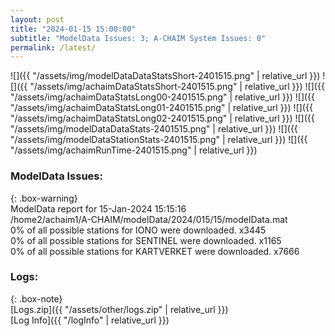 ```yaml
---
layout: post
title: "2024-01-15 15:00:00"
subtitle: "ModelData Issues: 3; A-CHAIM System Issues: 0"
permalink: /latest/
---
```


![]({{ "/assets/img/modelDataDataStatsShort-2401515.png" | relative_url }})
![]({{ "/assets/img/achaimDataStatsShort-2401515.png" | relative_url }})
![]({{ "/assets/img/achaimDataStatsLong00-2401515.png" | relative_url }})
![]({{ "/assets/img/achaimDataStatsLong01-2401515.png" | relative_url }})
![]({{ "/assets/img/achaimDataStatsLong02-2401515.png" | relative_url }})
![]({{ "/assets/img/modelDataDataStats-2401515.png" | relative_url }})
![]({{ "/assets/img/modelDataStationStats-2401515.png" | relative_url }})
![]({{ "/assets/img/achaimRunTime-2401515.png" | relative_url }})


### ModelData Issues:  
  
{: .box-warning}  
 ModelData report for 15-Jan-2024 15:15:16   
 /home2/achaim1/A-CHAIM/modelData/2024/015/15/modelData.mat   
 0% of all possible stations for IONO were downloaded. x3445   
 0% of all possible stations for SENTINEL were downloaded. x1165   
 0% of all possible stations for KARTVERKET were downloaded. x7666   
  


### Logs:  
  
{: .box-note}  
[Logs.zip]({{ "/assets/other/logs.zip" | relative_url }})  
[Log Info]({{ "/logInfo" | relative_url }})  
